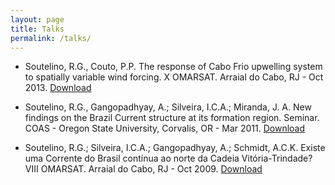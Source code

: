 ```yaml
---
layout: page
title: Talks
permalink: /talks/
---
```


- Soutelino, R.G., Couto, P.P. The response of Cabo Frio upwelling system to spatially variable wind forcing. X OMARSAT. Arraial do Cabo, RJ - Oct 2013. [Download](../presentations/omarsat2013_soutelino.pdf) 

- Soutelino, R.G., Gangopadhyay, A.; Silveira, I.C.A.; Miranda, J. A. New findings on the Brazil Current structure at its formation region. Seminar. COAS - Oregon State University, Corvalis, OR - Mar 2011. [Download](../presentations/coas2011_soutelino.pdf) 

- Soutelino, R.G.; Silveira, I.C.A.; Gangopadhyay, A.; Schmidt, A.C.K. Existe uma Corrente do Brasil contínua ao norte da Cadeia Vitória-Trindade? VIII OMARSAT. Arraial do Cabo, RJ - Oct 2009. [Download](../presentations/omarsat2009_soutelino.pdf)






